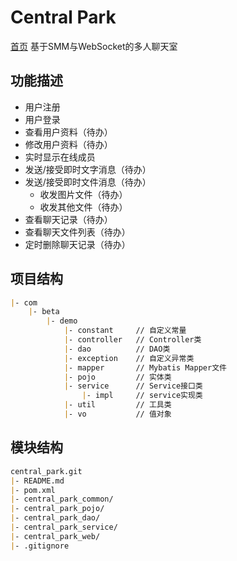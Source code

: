 # Central Park

[首页](https://132.232.213.145:8080) 基于SMM与WebSocket的多人聊天室

## 功能描述
- 用户注册
- 用户登录
- 查看用户资料（待办）
- 修改用户资料（待办）
- 实时显示在线成员
- 发送/接受即时文字消息（待办）
- 发送/接受即时文件消息（待办）
    - 收发图片文件（待办）
    - 收发其他文件（待办）
- 查看聊天记录（待办）
- 查看聊天文件列表（待办）
- 定时删除聊天记录（待办）


## 项目结构
```markdown
|- com
	|- beta
		|- demo
			|- constant		// 自定义常量
			|- controller	// Controller类
			|- dao			// DAO类
			|- exception	// 自定义异常类
			|- mapper		// Mybatis Mapper文件
			|- pojo			// 实体类
			|- service		// Service接口类
				|- impl		// service实现类
			|- util			// 工具类
			|- vo			// 值对象
```


## 模块结构
```markdown
central_park.git
|- README.md
|- pom.xml
|- central_park_common/
|- central_park_pojo/
|- central_park_dao/
|- central_park_service/
|- central_park_web/
|- .gitignore
```
